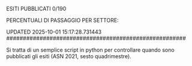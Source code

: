 ESITI PUBBLICATI 0/190 

PERCENTUALI DI PASSAGGIO PER SETTORE:

UPDATED 2025-10-01 15:17:28.731443
###################################################### 

Si tratta di un semplice script in python per controllare quando sono pubblicati gli esiti (ASN 2021, sesto quadrimestre).

